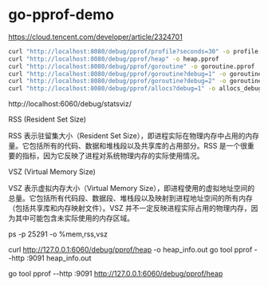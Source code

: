 # go-pprof-demo

https://cloud.tencent.com/developer/article/2324701

```sh
curl "http://localhost:8080/debug/pprof/profile?seconds=30" -o profile.pprof
curl "http://localhost:8080/debug/pprof/heap" -o heap.pprof
curl "http://localhost:8080/debug/pprof/goroutine" -o goroutine.pprof
curl "http://localhost:8080/debug/pprof/goroutine?debug=1" -o goroutine_debug1.txt
curl "http://localhost:8080/debug/pprof/goroutine?debug=2" -o goroutine_debug2.txt
curl "http://localhost:8080/debug/pprof/allocs?debug=1" -o allocs_debug1.txt
```

http://localhost:6060/debug/statsviz/

RSS (Resident Set Size)

RSS 表示驻留集大小（Resident Set Size），即进程实际在物理内存中占用的内存量。它包括所有的代码、数据和堆栈段以及共享库的占用部分。RSS 是一个很重要的指标，因为它反映了进程对系统物理内存的实际使用情况。

VSZ (Virtual Memory Size)

VSZ 表示虚拟内存大小（Virtual Memory Size），即进程使用的虚拟地址空间的总量。它包括所有代码段、数据段、堆栈段以及映射到进程地址空间的所有内存（包括共享库和内存映射文件）。VSZ 并不一定反映进程实际占用的物理内存，因为其中可能包含未实际使用的内存区域。

ps -p 25291 -o %mem,rss,vsz

curl http://127.0.0.1:6060/debug/pprof/heap -o heap_info.out
go tool pprof --http :9091 heap_info.out


go tool pprof --http :9091 http://127.0.0.1:6060/debug/pprof/heap